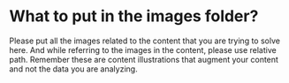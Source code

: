 # What to put in the images folder?

Please put all the images related to the content that you are trying to solve here. And while referring to the images in the content, please use relative path. Remember these are content illustrations that augment your content and not the data you are analyzing. 